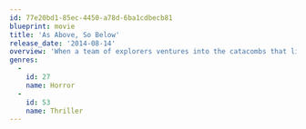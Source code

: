 ```yaml
---
id: 77e20bd1-85ec-4450-a78d-6ba1cdbecb81
blueprint: movie
title: 'As Above, So Below'
release_date: '2014-08-14'
overview: 'When a team of explorers ventures into the catacombs that lie beneath the streets of Paris, they uncover the dark secret that lies within this city of the dead.'
genres:
  -
    id: 27
    name: Horror
  -
    id: 53
    name: Thriller
---
```

